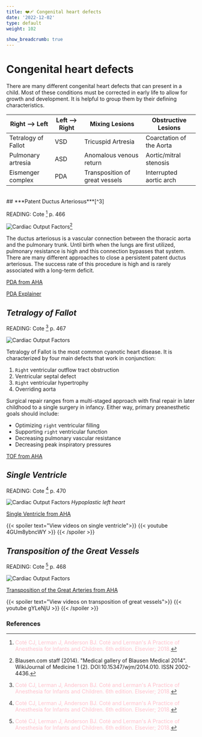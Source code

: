 ```yaml
---
title: ❤️‍🩹 Congenital heart defects
date: '2022-12-02'
type: default
weight: 102

show_breadcrumb: true
---
```



# Congenital heart defects




There are many different congenital heart defects that can present in a child.  Most of these conditions must be corrected in early life to allow for growth and development.  It is helpful to group them by their defining characteristics.



|Right --> Left       | Left --> Right |  Mixing Lesions                |  Obstructive Lesions     |
| ------------------- | ---------------| ------------------------------ | ------------------------ |
| Tetralogy of Fallot | VSD            | Tricuspid Artresia             | Coarctation of the Aorta |
| Pulmonary artresia  | ASD            | Anomalous venous return        | Aortic/mitral stenosis   | 
| Eismenger complex   | PDA            | Transposition of great vessels | Interrupted aortic  arch |



<br>
## ***Patent Ductus Arteriosus***[^3]

READING: Cote [^3] p. 466

![Cardiac Output Factors](../../pda.png "Patent Ductus Arteriosus")[^14]


The ductus arteriosus is a vascular connection between the thoracic aorta and the pulmonary trunk.  Until birth when the lungs are first utilized, pulmonary resistance is high and this connection bypasses that system.  There are many different approaches to close a persistent patent ductus arteriosus.  The success rate of this procedure is high and is rarely associated with a long-term deficit.

[PDA from AHA](https://www.heart.org/en/health-topics/congenital-heart-defects/about-congenital-heart-defects/patent-ductus-arteriosus-pda)

[PDA Explainer](https://www.youtube.com/watch?v=U2fGKvbir24)

## ***Tetralogy of Fallot***

READING: Cote [^3] p. 467

![Cardiac Output Factors](../../tof.svg "Tetralogy of Fallot")


Tetralogy of Fallot is the most common cyanotic heart disease.  It is characterized by four main defects that work in conjunction: 
1. `Right` ventricular outflow tract obstruction
2. Ventricular septal defect
3. `Right` ventricular hypertrophy
4. Overriding aorta

Surgical repair ranges from a multi-staged approach with final repair in later childhood to a single surgery in infancy.  Either way, primary preanesthetic goals should include:
- Optimizing `right` ventricular filling
- Supporting `right` ventricular function
- Decreasing pulmonary vascular resistance
- Decreasing peak inspiratory pressures



[TOF from AHA](https://www.heart.org/en/health-topics/congenital-heart-defects/about-congenital-heart-defects/tetralogy-of-fallot)



## ***Single Ventricle***

READING: Cote [^3] p. 470

![Cardiac Output Factors](../../hypoplastic.svg "Hypoplastic left heart")
*Hypoplastic left heart*


[Single Ventricle from AHA](https://www.heart.org/en/health-topics/congenital-heart-defects/about-congenital-heart-defects/single-ventricle-defects)

{{< spoiler text="View videos on single ventricle">}}
{{< youtube 4GUm8ybncWY >}}
{{< /spoiler >}}

## ***Transposition of the Great Vessels***

READING: Cote [^3] p. 468

![Cardiac Output Factors](../../transposition.jpg "Transposition of the great vessels.")




[Transposition of the Great Arteries from AHA](https://www.heart.org/en/health-topics/congenital-heart-defects/about-congenital-heart-defects/d-transposition-of-the-great-arteries)

{{< spoiler text="View videos on transposition of great vessels">}}
{{< youtube gYLeNjU >}}
{{< /spoiler >}}






### References

[^1]: <span style="color:blue">Barash PG, Cullen BF, Stoelting RK, Cahalan MK, Stock MC, Ortega R, Sharar SR, Holt NF, eds. Clinical Anesthesia. 8th edition. Wolters Kluwer; 2017.</span>
[^2]: <span style="color:purple">Chestnut DH, Wong CA, Tsen LC, Ngan Kee WD, Beilin Y, Mhyre JM, Bateman BT, eds. 6th edition. Elsevier; 2020.</span>
[^3]: <span style="color:pink">Coté CJ, Lerman J, Anderson BJ. Coté and Lerman's A Practice of Anesthesia for Infants and Children. 6th edition. Elsevier; 2018.</span>
[^4]: <span style="color:brown">Ehrenwerth J, Eisenkraft J, Berry J, eds. Anesthesia Equipment: Principles and Applications. 3rd edition. Elsevier; 2020.</span>
[^5]: <span style="color:green">Farag E, Mounir-Soliman L, Brown DL. Brown's Atlas of Regional Anesthesia. 6th edition. Elsevier; 2020.</span>
[^6]: <span style="color:red">Flood P, Rathmell JP, Urman RD, eds. Stoelting's Pharmacology & Physiology in Anesthetic Practice. 6th edition. Wolters Kluwer; 2021.</span>
[^7]: <span style="color:yellow">Foster SD, Callahan MF, eds. A Professional Study and Resource Guide for the CRNA. 2nd edition. American Association of Nurse Anesthetists; 2011.</span>
[^8]: <span style="color:orange">Gropper MA, Cohen NH, Eriksson LI, Fleisher LA, Leslie K, Wiener-Kronish JP, eds. Miller's Anesthesia (Vols. 1-2). 9th edition. Elsevier; 2019.</span>
[^9]: <span style="color:indigo">Rosenblatt WH, Popescu WM. Master Techniques in Upper and Lower Airway Management. Wolters Kluwer (LWW); 2015.</span>
[^10]: <span style="color:teal">Hall JE, Hall ME. Guyton and Hall Textbook of Medical Physiology. 14th edition. Elsevier; 2020.</span>
[^11]: <span style="color:maroon">Hines RL, Jones SB, eds. Stoelting's Anesthesia and Co-existing Disease. 8th edition. Elsevier; 2021.</span>
[^12]: <span style="color:aquamarine">Jaffe RA, Schmiesing CA, Golianu B. Anesthesiologist's Manual of Surgical Procedures. 6th ed. Wolters Kluwer; 2020.</span>
[^13]: <span style="color:darkgreen">Nagelhout JJ, Elisha S, Heiner JS, eds. Nurse Anesthesia. 7th edition. Elsevier; 2020.</span>
[^14]: Blausen.com staff (2014). "Medical gallery of Blausen Medical 2014". WikiJournal of Medicine 1 (2). DOI:10.15347/wjm/2014.010. ISSN 2002-4436.

